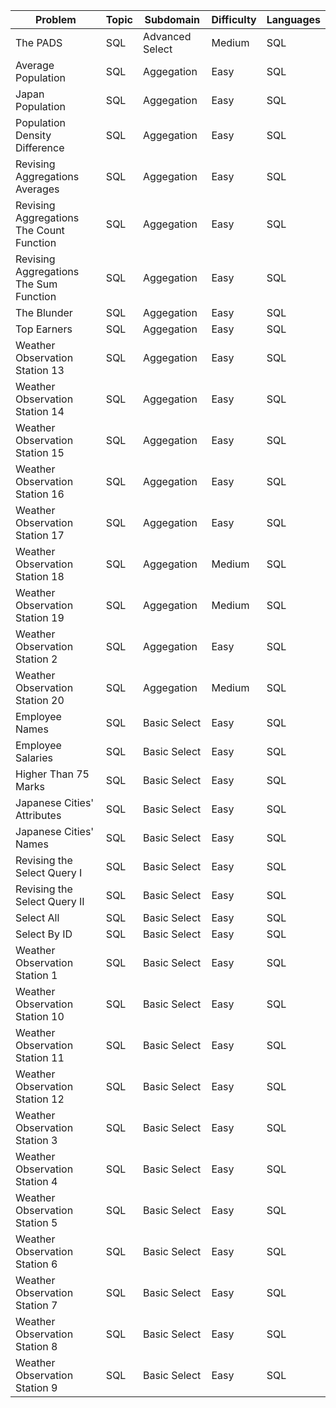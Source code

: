 Problem|Topic|Subdomain|Difficulty|Languages
---|---|---|---|---
The PADS|SQL|Advanced Select|Medium|SQL
Average Population|SQL|Aggegation|Easy|SQL
Japan Population|SQL|Aggegation|Easy|SQL
Population Density Difference|SQL|Aggegation|Easy|SQL
Revising Aggregations Averages|SQL|Aggegation|Easy|SQL
Revising Aggregations The Count Function|SQL|Aggegation|Easy|SQL
Revising Aggregations The Sum Function|SQL|Aggegation|Easy|SQL
The Blunder|SQL|Aggegation|Easy|SQL
Top Earners|SQL|Aggegation|Easy|SQL
Weather Observation Station 13|SQL|Aggegation|Easy|SQL
Weather Observation Station 14|SQL|Aggegation|Easy|SQL
Weather Observation Station 15|SQL|Aggegation|Easy|SQL
Weather Observation Station 16|SQL|Aggegation|Easy|SQL
Weather Observation Station 17|SQL|Aggegation|Easy|SQL
Weather Observation Station 18|SQL|Aggegation|Medium|SQL
Weather Observation Station 19|SQL|Aggegation|Medium|SQL
Weather Observation Station 2|SQL|Aggegation|Easy|SQL
Weather Observation Station 20|SQL|Aggegation|Medium|SQL
Employee Names|SQL|Basic Select|Easy|SQL
Employee Salaries|SQL|Basic Select|Easy|SQL
Higher Than 75 Marks|SQL|Basic Select|Easy|SQL
Japanese Cities' Attributes|SQL|Basic Select|Easy|SQL
Japanese Cities' Names|SQL|Basic Select|Easy|SQL
Revising the Select Query I|SQL|Basic Select|Easy|SQL
Revising the Select Query II|SQL|Basic Select|Easy|SQL
Select All|SQL|Basic Select|Easy|SQL
Select By ID|SQL|Basic Select|Easy|SQL
Weather Observation Station 1|SQL|Basic Select|Easy|SQL
Weather Observation Station 10|SQL|Basic Select|Easy|SQL
Weather Observation Station 11|SQL|Basic Select|Easy|SQL
Weather Observation Station 12|SQL|Basic Select|Easy|SQL
Weather Observation Station 3|SQL|Basic Select|Easy|SQL
Weather Observation Station 4|SQL|Basic Select|Easy|SQL
Weather Observation Station 5|SQL|Basic Select|Easy|SQL
Weather Observation Station 6|SQL|Basic Select|Easy|SQL
Weather Observation Station 7|SQL|Basic Select|Easy|SQL
Weather Observation Station 8|SQL|Basic Select|Easy|SQL
Weather Observation Station 9|SQL|Basic Select|Easy|SQL
